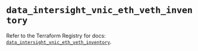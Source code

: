 # `data_intersight_vnic_eth_veth_inventory`

Refer to the Terraform Registry for docs: [`data_intersight_vnic_eth_veth_inventory`](https://registry.terraform.io/providers/ciscodevnet/intersight/1.0.71/docs/data-sources/vnic_eth_veth_inventory).
